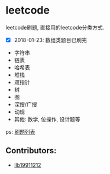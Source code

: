 # leetcode
leetcode刷题, 直接用的leetcode分类方式.

- [x] 2018-01-23: 数组类题目已刷完
-  字符串
-  链表
-  哈希表
-  堆栈
-  双指针
-  树
-  图
-  深搜/广搜
-  动规
-  其他: 数学, 位操作, 设计题等

ps: [刷题列表](ProblemsList.md)

## Contributors: 

-  [llb19911212](https://github.com/llb19911212)
